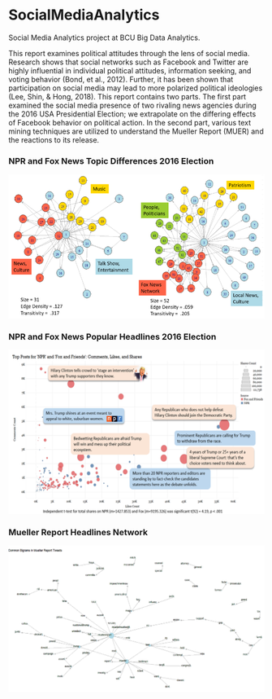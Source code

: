 # SocialMediaAnalytics
Social Media Analytics project at BCU Big Data Analytics. 

This report examines political attitudes through the lens of social media. Research shows that social networks such as Facebook and Twitter are highly influential in individual political attitudes, information seeking, and voting behavior (Bond, et al., 2012). Further, it has been shown that participation on social media may lead to more polarized political ideologies (Lee, Shin, & Hong, 2018). 
This report contains two parts. The first part examined the social media presence of two rivaling news agencies during the 2016 USA Presidential Election; we extrapolate on the differing effects of Facebook behavior on political action. In the second part, various text mining techniques are utilized to understand the Mueller Report (MUER) and the reactions to its release. 


### NPR and Fox News Topic Differences 2016 Election 
![Network Analysis](NetworkAnalysis.png)

### NPR and Fox News Popular Headlines 2016 Election 
![Important Comments](PoliticalDiscussion.png)

### Mueller Report Headlines Network 
![Mueller Headlines](WordsNetwork.png)

